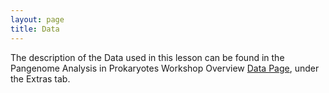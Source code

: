 ```yaml
---
layout: page
title: Data
---
```


The description of the Data used in this lesson can be found in the Pangenome Analysis in Prokaryotes Workshop Overview [Data Page](https://czirion.github.io/pangenomics-workshop/data/index.html), under the Extras tab.
